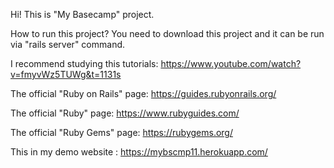 Hi!
This is "My Basecamp" project.

How to run this project?
You need to download this project and it can be run via "rails server" command. 

I recommend studying this tutorials:    https://www.youtube.com/watch?v=fmyvWz5TUWg&t=1131s

The official "Ruby on Rails" page:      https://guides.rubyonrails.org/

The official "Ruby" page:               https://www.rubyguides.com/

The official "Ruby Gems" page:          https://rubygems.org/

This in my demo website :               https://mybscmp11.herokuapp.com/
